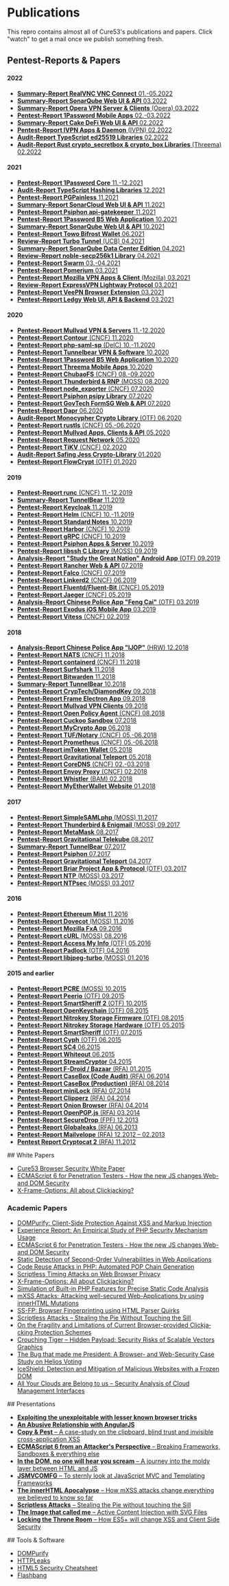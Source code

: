 Publications
============

This repro contains almost all of Cure53's publications and papers. 
Click "watch" to get a mail once we publish something fresh.

## Pentest-Reports & Papers

<h4 id="publications-2022">2022</h4>
                <ul>
                    <li><a href="summary-report_realvnc-connect.pdf"><strong>Summary-Report RealVNC VNC Connect</strong> 01.-05.2022</a>
                    <li><a href="summary-report_sonarqube-2022_1.pdf"><strong>Summary-Report SonarQube Web UI & API</strong> 03.2022</a>
                    <li><a href="summary-report_opera-vpn.pdf"><strong>Summary-Report Opera VPN Server & Clients</strong> (Opera) 03.2022</a></li>
                    <li><a href="pentest-report_1password-mobile.pdf"><strong>Pentest-Report 1Password Mobile Apps</strong> 02.-03.2022</a></li>
                    <li><a href="summary-report_cake-defi.pdf"><strong>Summary-Report Cake DeFi Web UI & API</strong> 02.2022</li>
                    <li><a href="pentest-report_IVPN_2022.pdf"><strong>Pentest-Report IVPN Apps & Daemon</strong> (IVPN) 02.2022</a></li>
                    <li><a href="pentest-report_ed25519.pdf"><strong>Audit-Report TypeScript ed25519 Libraries</strong> 02.2022</a></li>
                    <li><a href="pentest-report_rust-libs_2022.pdf"><strong>Audit-Report Rust crypto_secretbox & crypto_box Libraries</strong> (Threema) 02.2022</a></li>
                </ul>
                <h4 id="publications-2021">2021</h4>                
                <ul>
                    <li><a href="pentest-report_1password-core-2021.pdf"><strong>Pentest-Report 1Password Core</strong> 11.-12.2021</a></li>
                    <li><a href="pentest-report_hashing-libs.pdf"><strong>Audit-Report TypeScript Hashing Libraries</strong> 12.2021</a>
                    <li><a href="pentest-report_pgpainless.pdf"><strong>Pentest-Report PGPainless</strong> 11.2021</a>
                    <li><a href="summary-report_sonarcloud-2021.pdf"><strong>Summary-Report SonarCloud Web UI & API</strong> 11.2021</a>
                    <li><a href="pentest-report_psiphon_3.pdf"><strong>Pentest-Report Psiphon api-gatekeeper</strong> 11.2021</a>
                    <li><a href="pentest-report_1password-b5-2021.pdf"><strong>Pentest-Report 1Password B5 Web Application</strong> 10.2021</a></li>
                    <li><a href="summary-report_sonarqube-2021_2.pdf"><strong>Summary-Report SonarQube Web UI & API</strong> 10.2021</a>
                    <li><a href="pentest-report_bifrost-wallet.pdf"><strong>Pentest-Report Towo Bifrost Wallet</strong> 06.2021</a></li>
                    <li><a href="pentest-report_turbotunnel.pdf"><strong>Review-Report Turbo Tunnel</strong> (UCB) 04.2021</a></li>
                    <li><a href="summary-report_sonarqube-2021.pdf"><strong>Summary-Report SonarQube Data Center Edition</strong> 04.2021</a>
                    <li><a href="pentest-report_noble-lib.pdf"><strong>Review-Report noble-secp256k1 Library</strong> 04.2021</a></li>
                    <li><a href="pentest-report_swarm.pdf"><strong>Pentest-Report Swarm</strong> 03.-04.2021</a></li>
                    <li><a href="pentest-report_pomerium.pdf"><strong>Pentest-Report Pomerium</strong> 03.2021</a></li>
                    <li><a href="pentest-report_mozilla-vpn.pdf"><strong>Pentest-Report Mozilla VPN Apps & Client</strong> (Mozilla) 03.2021</a></li>
                    <li><a href="pentest-report_lightway.pdf"><strong>Review-Report ExpressVPN Lightway Protocol</strong> 03.2021</a></li>
                    <li><a href="pentest-report_veepn.pdf"><strong>Pentest-Report VeePN Browser Extension</strong> 03.2021</a></li>                    
                    <li><a href="pentest-report_ledgy.pdf"><strong>Pentest-Report Ledgy Web UI, API & Backend</strong> 03.2021</a></li>                    
                </ul>
                <h4 id="publications-2020">2020</h4>
                <ul>
                    <li><a href="pentest-report_mullvad_2021_v1.pdf"><strong>Pentest-Report Mullvad VPN & Servers</strong> 11.-12.2020</a></li>
                    <li><a href="pentest-report_contour.pdf"><strong>Pentest-Report Contour</strong> (CNCF) 11.2020</a></li>
                    <li><a href="pentest-report_php-saml-sp.pdf"><strong>Pentest-Report php-saml-sp</strong> (DeIC) 10.-11.2020</a></li>
                    <li><a href="pentest-report_tunnelbear_2020.pdf"><strong>Pentest-Report Tunnelbear VPN & Software</strong> 10.2020</a>                    
                    <li><a href="pentest-report_1password-b5.pdf"><strong>Pentest-Report 1Password B5 Web Application</strong> 10.2020</a></li>
                    <li><a href="pentest-report_threema.pdf"><strong>Pentest-Report Threema Mobile Apps</strong> 10.2020</a></li>
                    <li><a href="pentest-report_chubaofs.pdf"><strong>Pentest-Report ChubaoFS</strong> (CNCF) 08.-09.2020</a></li>
                    <li><a href="pentest-report_rnp.pdf"><strong>Pentest-Report Thunderbird & RNP</strong> (MOSS) 08.2020</a></li>
                    <li><a href="pentest-report_nodeexporter.pdf"><strong>Pentest-Report node_exporter</strong> (CNCF) 07.2020</a></li>
                    <li><a href="pentest-report_psipy.pdf"><strong>Pentest-Report Psiphon psipy Library</strong> 07.2020</a></li>
                    <li><a href="pentest-report_formsg.pdf"><strong>Pentest-Report GovTech FormSG Web & API</strong> 07.2020</a></li>
                    <li><a href="pentest-report_dapr.pdf"><strong>Pentest-Report Dapr</strong> 06.2020</a></li>
                	<li><a href="pentest-report_monocypher.pdf"><strong>Audit-Report Monocypher Crypto Library</strong> (OTF) 06.2020</a></li>
                    <li><a href="pentest-report_rustls.pdf"><strong>Pentest-Report rustls</strong> (CNCF) 05.-06.2020</a></li>
                    <li><a href="pentest-report_mullvad_2020_v2.pdf"><strong>Pentest-Report Mullvad Apps, Clients & API</strong> 05.2020</a></li>
                    <li><a href="pentest-report_request.pdf"><strong>Pentest-Report Request Network</strong> 05.2020</a></li>
                    <li><a href="pentest-report_tikv.pdf"><strong>Pentest-Report TiKV</strong> (CNCF) 02.2020</a></li>
		            <li><a href="pentest-report_safing-jess.pdf"><strong>Audit-Report Safing Jess Crypto-Library</strong> 01.2020</a></li>
                    <li><a href="pentest-report_flowcrypt.pdf"><strong>Pentest-Report FlowCrypt</strong> (OTF) 01.2020</a></li>
                </ul>
                <h4 id="publications-2019">2019</h4>
                <ul>
                    <li><a href="pentest-report_runc.pdf"><strong>Pentest-Report runc</strong> (CNCF) 11.-12.2019</a></li>
                    <li><a href="summary-report_tunnelbear_2019.pdf"><strong>Summary-Report TunnelBear</strong> 11.2019</a></li>
                    <li><a href="pentest-report_keycloak.pdf"><strong>Pentest-Report Keycloak</strong> 11.2019</a></li>
                    <li><a href="pentest-report_helm.pdf"><strong>Pentest-Report Helm</strong> (CNCF) 10.-11.2019</a></li>
                    <li><a href="pentest-report_standardnotes.pdf"><strong>Pentest-Report Standard Notes</strong> 10.2019</a></li>
                    <li><a href="pentest-report_harbor.pdf"><strong>Pentest-Report Harbor</strong> (CNCF) 10.2019</a></li>
                    <li><a href="pentest-report_grpc.pdf"><strong>Pentest-Report gRPC</strong> (CNCF) 10.2019</a></li>
                    <li><a href="pentest-report_psiphon_2.pdf"><strong>Pentest-Report Psiphon Apps & Server</strong> 10.2019</a></li>
		            <li><a href="pentest-report_libssh.pdf"><strong>Pentest-Report libssh C Library</strong> (MOSS) 09.2019</a></li>
		            <li><a href="analysis-report_sgn.pdf"><strong>Analysis-Report "Study the Great Nation" Android App</strong> (OTF) 09.2019</a></li>
                    <li><a href="pentest-report_rancher.pdf"><strong>Pentest-Report Rancher Web & API</strong> 07.2019</a></li>
                    <li><a href="pentest-report_falco.pdf"><strong>Pentest-Report Falco</strong> (CNCF) 07.2019</a></li>
                    <li><a href="pentest-report_linkerd2.pdf"><strong>Pentest-Report Linkerd2</strong> (CNCF) 06.2019</a></li>
                    <li><a href="pentest-report_fluent.pdf"><strong>Pentest-Report Fluentd/Fluent-Bit</strong> (CNCF) 05.2019</a></li>
                    <li><a href="pentest-report_jaeger.pdf"><strong>Pentest-Report Jaeger</strong> (CNCF) 05.2019</a></li>
                    <li><a href="analysis-report_fng.pdf"><strong>Analysis-Report Chinese Police App "Feng Cai"</strong> (OTF) 03.2019</a></li>
                    <li><a href="pentest-report_exodus.pdf"><strong>Pentest-Report Exodus iOS Mobile App</strong> 03.2019</a></li>
                    <li><a href="pentest-report_vitess.pdf"><strong>Pentest-Report Vitess</strong> (CNCF) 02.2019</a></li>
                </ul>
                <h4 id="publications-2018">2018</h4>
                <ul>
                    <li><a href="analysis-report_ijop.pdf"><strong>Analysis-Report Chinese Police App "IJOP"</strong> (HRW) 12.2018</a></li>
                    <li><a href="pentest-report_nats.pdf"><strong>Pentest-Report NATS</strong> (CNCF) 11.2018</a></li>
                    <li><a href="pentest-report_containerd.pdf"><strong>Pentest-Report containerd</strong> (CNCF) 11.2018</a></li>
		            <li><a href="pentest-report_surfshark.pdf"><strong>Pentest-Report Surfshark</strong> 11.2018</a></li>
                    <li><a href="pentest-report_bitwarden.pdf"><strong>Pentest-Report Bitwarden</strong> 11.2018</a></li>
                    <li><a href="summary-report_tunnelbear_2018.pdf"><strong>Summary-Report TunnelBear</strong> 10.2018</a></li>
		            <li><a href="pentest-report_cryptech.pdf"><strong>Pentest-Report CrypTech/DiamondKey</strong> 09.2018</a></li>
                    <li><a href="pentest-report_frame.pdf"><strong>Pentest-Report Frame Electron App</strong> 09.2018</a></li>
                    <li><a href="pentest-report_mullvad_v2.pdf"><strong>Pentest-Report Mullvad VPN Clients</strong> 09.2018</a></li>
                    <li><a href="pentest-report_opa.pdf"><strong>Pentest-Report Open Policy Agent</strong> (CNCF) 08.2018</a></li>
                    <li><a href="pentest-report_cuckoo.pdf"><strong>Pentest-Report Cuckoo Sandbox</strong> 07.2018</a></li>
                    <li><a href="pentest-report_mycrypto.pdf"><strong>Pentest-Report MyCrypto App</strong> 06.2018</a></li>
                    <li><a href="pentest-report_tuf.pdf"><strong>Pentest-Report TUF/Notary</strong> (CNCF) 05.-06.2018</a></li>
                    <li><a href="pentest-report_prometheus.pdf"><strong>Pentest-Report Prometheus</strong> (CNCF) 05.-06.2018</a></li>
                    <li><a href="pentest-report_imtoken.pdf"><strong>Pentest-Report imToken Wallet</strong> 05.2018</a></li>
                    <li><a href="pentest-report_teleport_2.pdf"><strong>Pentest-Report Gravitational Teleport</strong> 05.2018</a></li>
        	        <li><a href="pentest-report_coredns.pdf"><strong>Pentest-Report CoreDNS</strong> (CNCF) 02.-03.2018</a></li>
		            <li><a href="pentest-report_envoy.pdf"><strong>Pentest-Report Envoy Proxy</strong> (CNCF) 02.2018</a></li>
		            <li><a href="pentest-report_whistler.pdf"><strong>Pentest-Report Whistler</strong> (BAM) 02.2018</a></li>
                    <li><a href="pentest-report_mew.pdf"><strong>Pentest-Report MyEtherWallet Website</strong> 01.2018</a></li>
                </ul>
                <h4 id="publications-2017">2017</h4>
                <ul>
	                <li><a href="pentest-report_simplesamlphp.pdf"><strong>Pentest-Report SimpleSAMLphp</strong> (MOSS) 11.2017</a></li>
	                <li><a href="pentest-report_thunderbird-enigmail.pdf"><strong>Pentest-Report Thunderbird & Enigmail</strong> (MOSS) 09.2017</a></li>
               	    <li><a href="pentest-report_metamask.pdf"><strong>Pentest-Report MetaMask</strong> 08.2017</a></li>
    	            <li><a href="pentest-report_telekube.pdf"><strong>Pentest-Report Gravitational Telekube</strong> 08.2017</a></li>
                    <li><a href="summary-report_tunnelbear.pdf"><strong>Summary-Report TunnelBear</strong> 07.2017</a></li>
	                <li><a href="pentest-report_psiphon.pdf"><strong>Pentest-Report Psiphon</strong> 07.2017</a></li>
    	    	    <li><a href="pentest-report_teleport.pdf"><strong>Pentest-Report Gravitational Teleport</strong> 04.2017</a></li>
	                <li><a href="pentest-report_briar.pdf"><strong>Pentest-Report Briar Project App & Protocol</strong> (OTF) 03.2017</a></li>
                    <li><a href="pentest-report_ntp.pdf"><strong>Pentest-Report NTP</strong> (MOSS) 03.2017</a></li>
                    <li><a href="pentest-report_ntpsec.pdf"><strong>Pentest-Report NTPsec</strong> (MOSS) 03.2017</a></li>
                </ul>
                <h4 id="publications-2016">2016</h4>
                <ul>
                    <li><a href="pentest-report_mist.pdf"><strong>Pentest-Report Ethereum Mist</strong> 11.2016</a></li>
                    <li><a href="pentest-report_dovecot.pdf"><strong>Pentest-Report Dovecot</strong> (MOSS) 11.2016</a></li>
	                <li><a href="pentest-report_fxa.pdf"><strong>Pentest-Report Mozilla FxA</strong> 09.2016</a></li>
                    <li><a href="pentest-report_curl.pdf"><strong>Pentest-Report cURL</strong> (MOSS) 08.2016</a></li>
                    <li><a href="pentest-report_accessmyinfo.pdf"><strong>Pentest-Report Access My Info</strong> (OTF) 05.2016</a></li>
                    <li><a href="pentest-report_padlock.pdf"><strong>Pentest-Report Padlock</strong> (OTF) 04.2016</a></li>
                    <li><a href="pentest-report_libjpeg-turbo.pdf"><strong>Pentest-Report libjpeg-turbo</strong> (MOSS) 01.2016</a></li>
                </ul>
                <h4 id="publications-2015">2015 and earlier</h4>
                <ul>
                    <li><a href="pentest-report_pcre.pdf"><strong>Pentest-Report PCRE</strong> (MOSS) 10.2015</a></li>
                    <li><a href="pentest-report_peerio.pdf"><strong>Pentest-Report Peerio</strong> (OTF) 09.2015</a></li>
                    <li><a href="pentest-report_smartsheriff-2.pdf"><strong>Pentest-Report SmartSheriff 2</strong> (OTF) 10.2015</a></li>
                    <li><a href="pentest-report_openkeychain.pdf" target="_blank"><strong>Pentest-Report OpenKeychain</strong> (OTF) 08.2015</a></li>
                    <li><a href="pentest-report_nitrokey.pdf" target="_blank"><strong>Pentest-Report Nitrokey Storage Firmware</strong> (OTF) 08.2015</a></li>
                    <li><a href="pentest-report_nitrokey-hardware.pdf" target="_blank"><strong>Pentest-Report Nitrokey Storage Hardware</strong> (OTF) 05.2015</a></li>
                    <li><a href="pentest-report_smartsheriff.pdf" target="_blank"><strong>Pentest-Report SmartSheriff</strong> (OTF) 07.2015</a></li>
                    <li><a href="pentest-report_cyph.pdf" target="_blank"><strong>Pentest-Report Cyph</strong> (OTF) 06.2015</a></li>
                    <li><a href="pentest-report_SC4.pdf" target="_blank"><strong>Pentest-Report SC4</strong> 06.2015</a></li>
                    <li><a href="pentest-report_whiteout.pdf" target="_blank"><strong>Pentest-Report Whiteout</strong> 06.2015</a></li>
		            <li><a href="pentest-report_streamcryptor.pdf" target="_blank"><strong>Pentest-Report StreamCryptor</strong> 04.2015</a></li>
                    <li><a href="pentest-report_fdroid.pdf" target="_blank"><strong>Pentest-Report F-Droid / Bazaar</strong> (RFA) 01.2015</a></li>
		            <li><a href="pentest-report_casebox-1.pdf" target="_blank"><strong>Pentest-Report CaseBox (Code Audit)</strong> (RFA) 06.2014</a></li>
	                <li><a href="pentest-report_casebox-2.pdf" target="_blank"><strong>Pentest-Report CaseBox (Production)</strong> (RFA) 08.2014</a></li>
                    <li><a href="pentest-report_minilock.pdf" target="_blank"><strong>Pentest-Report miniLock</strong> (RFA) 07.2014</a></li>
                    <li><a href="pentest-report_clipperz.pdf" target="_blank"><strong>Pentest-Report Clipperz</strong> (RFA) 04.2014</a></li>
                    <li><a href="pentest-report_onion-browser.pdf" target="_blank"><strong>Pentest-Report Onion Browser</strong> (RFA) 04.2014</a></li>
                    <li><a href="pentest-report_openpgpjs.pdf" target="_blank"><strong>Pentest-Report OpenPGP.js</strong> (RFA) 03.2014</a></li>
                    <li><a href="pentest-report_securedrop.pdf" target="_blank"><strong>Pentest-Report SecureDrop</strong> (FPF) 12.2013</a></li>
                    <li><a href="pentest-report_globaleaks.pdf" target="_blank"><strong>Pentest-Report Globaleaks</strong> (RFA) 06.2013</a></li>
                    <li><a href="pentest-report_mailvelope.pdf" target="_blank"><strong>Pentest-Report Mailvelope</strong> (RFA) 12.2012 – 02.2013</a></li>
                    <li><a href="https://pentestreports.com/reports/Cure53/pentest-report_Cryptocat-2.pdf" target="_blank"><strong>Pentest Report Cryptocat 2</strong>  (RFA) 11.2012</a></li>
                </ul>  
## White Papers
                <ul>
                    <li><a href="https://github.com/cure53/browser-sec-whitepaper" target="_blank">Cure53 Browser Security White Paper</a></li>
		            <li><a href="es6-for-penetration-testers.pdf" target="_blank">ECMAScript 6 for Penetration Testers - How the new JS changes Web- and DOM Security</a></li>
		            <li><a href="xfo-clickjacking.pdf" target="_blank">X-Frame-Options: All about Clickjacking?</a></li>
                </ul>              
                <h3>Academic Papers</h3>
                <ul>
		            <li><a href="https://link.springer.com/chapter/10.1007/978-3-319-66399-9_7" target="_blank">DOMPurify: Client-Side Protection Against XSS and Markup Injection</a></li>
                    <li><a href="http://syssec.rub.de/media/emma/veroeffentlichungen/2015/05/27/sanitization_issta15.pdf" target="_blank">Ex­pe­ri­ence Re­port: An Em­pi­ri­cal Study of PHP Se­cu­ri­ty Me­cha­nism Usage</a></li>
		            <li><a href="es6-for-penetration-testers.pdf" target="_blank">ECMAScript 6 for Penetration Testers - How the new JS changes Web- and DOM Security</a></li>
		            <li><a href="http://syssec.rub.de/media/emma/veroeffentlichungen/2014/07/29/secondOrder-Usenix14.pdf" target="_blank">Static Detection of Second-Order Vulnerabilities in Web Applications</a></li>
		            <li><a href="http://syssec.rub.de/media/emma/veroeffentlichungen/2014/09/10/POPChainGeneration-CCS14.pdf" target="_blank">Code Reuse Attacks in PHP: Automated POP Chain Generation</a></li>
                    <li><a href="http://www.nds.rub.de/media/nds/veroeffentlichungen/2014/07/09/DSN_paper.pdf" target="_blank">Script­less Ti­ming At­tacks on Web Brow­ser Pri­va­cy</a></li>
                    <li><a href="xfo-clickjacking.pdf" target="_blank">X-Frame-Options: All about Clickjacking?</a></li>
                    <li><a href="http://www.syssec.rub.de/media/emma/veroeffentlichungen/2014/01/21/rips-NDSS14.pdf" target="_blank">Simulation of Built-in PHP Features for Precise Static Code Analysis</a></li>
                    <li><a href="fp170.pdf" target="_blank">mXSS Attacks: Attacking well-secured Web-Applications by using innerHTML Mutations</a></li>
                    <li><a href="http://www.nds.rub.de/research/publications/SS-FP-Heiderich/" target="_blank">SS-FP: Browser Finger­printing using HTML Parser Quirks </a></li>
                    <li><a href="http://www.nds.rub.de/research/publications/scriptless-attacks/" target="_blank">Scriptless Attacks – Stealing the Pie Without Touching the Sill </a></li>
                    <li><a href="http://www.nds.rub.de/research/publications/clickjacking/" target="_blank">On the Fragility and Limitations of Current Browser-provided Cli­ck­ja­cking Pro­tec­tion Sche­mes</a></li>
                    <li><a href="http://www.nds.rub.de/research/publications/SVG-security-risks/" target="_blank">Crouching Tiger – Hidden Payload: Security Risks of Scalable Vectors Graphics </a></li>
                    <li><a href="http://www.nds.rub.de/research/publications/SecurityCaseStudyHeliosVoting/" target="_blank">The Bug that made me President: A Browser- and Web-Security Case Study on Helios Voting</a></li>
                    <li><a href="http://www.nds.rub.de/research/publications/iceshield-detection-and-mitigation-malicious-sites/" target="_blank">Ice­Shield: Detection and Miti­ga­ti­on of Malicious Websites with a Frozen DOM </a></li>
                    <li><a href="http://www.nds.rub.de/research/publications/amazon-hacking/" target="_blank">All Your Clouds are Be­long to us – Se­cu­ri­ty Ana­ly­sis of Cloud Management Inter­faces </a></li>
                </ul>
## Presentations
                <ul>
		            <li><a href="https://speakerdeck.com/filedescriptor/exploiting-the-unexploitable-with-lesser-known-browser-tricks" target="_blank"><strong>Exploiting the unexploitable with lesser known browser tricks</strong></a></li>
		            <li><a href="https://www.slideshare.net/x00mario/an-abusive-relationship-with-angularjs" target="_blank"><strong>An Abusive Relationship with AngularJS</strong></a></li>
		            <li><a href="http://www.slideshare.net/x00mario/copypest" target="_blank"><strong>Copy &amp; Pest</strong> – A case-study on the clipboard, blind trust and invisible cross-application XSS</a></li>
		            <li><a href="http://www.slideshare.net/x00mario/es6-en" target="_blank"><strong>ECMAScript 6 from an Attacker's Perspective</strong> – Breaking Frameworks, Sandboxes & everything else</a></li>
		            <li><a href="http://www.slideshare.net/x00mario/in-the-dom-no-one-will-hear-you-scream" target="_blank"><strong>In the DOM, no one will hear you scream</strong> – A journey into the moldy layer between HTML and JS</a></li>
                    <li><a href="http://www.slideshare.net/x00mario/jsmvcomfg-to-sternly-look-at-javascript-mvc-and-templating-frameworks" target="_blank"><strong>JSMVCOMFG</strong> – To sternly look at JavaScript MVC and Templating Frameworks</a></li>
                    <li><a href="http://www.slideshare.net/x00mario/the-innerhtml-apocalypse" target="_blank"><strong>The innerHTML Apocalypse</strong> – How mXSS attacks change everything we believed to know so far</a></li>
                    <li><a href="http://www.slideshare.net/x00mario/stealing-the-pie" target="_blank"><strong>Scriptless Attacks</strong> – Stealing the Pie without touching the Sill</a></li>
                    <li><a href="http://www.slideshare.net/x00mario/the-image-that-called-me" target="_blank"><strong>The Image that called me</strong> – Active Content Injection with SVG Files</a></li>
                    <li><a href="http://www.slideshare.net/x00mario/locking-the-throneroom-20" target="_blank"><strong>Locking the Throne Room</strong> – How ES5+ will change XSS and Client Side Security</a></li>
                </ul>
## Tools & Software
                <ul>
                    <li><a href="https://github.com/cure53/DOMPurify" target="_blank">DOMPurify</a></li>
                    <li><a href="https://github.com/cure53/HTTPLeaks" target="_blank">HTTPLeaks</a></li>
                    <li><a href="https://github.com/cure53/H5SC" target="_blank">HTML5 Security Cheatsheet</a></li>
                    <li><a href="https://github.com/cure53/flashbang" target="_blank">Flashbang</a></li>
                </ul>
